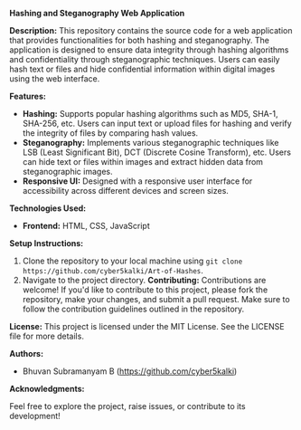 **Hashing and Steganography Web Application**

**Description:**
This repository contains the source code for a web application that provides functionalities for both hashing and steganography. The application is designed to ensure data integrity through hashing algorithms and confidentiality through steganographic techniques. Users can easily hash text or files and hide confidential information within digital images using the web interface.

**Features:**
- **Hashing:** Supports popular hashing algorithms such as MD5, SHA-1, SHA-256, etc. Users can input text or upload files for hashing and verify the integrity of files by comparing hash values.
- **Steganography:** Implements various steganographic techniques like LSB (Least Significant Bit), DCT (Discrete Cosine Transform), etc. Users can hide text or files within images and extract hidden data from steganographic images.
- **Responsive UI:** Designed with a responsive user interface for accessibility across different devices and screen sizes.

**Technologies Used:**
- **Frontend:** HTML, CSS, JavaScript

**Setup Instructions:**
1. Clone the repository to your local machine using `git clone https://github.com/cyber5kalki/Art-of-Hashes`.
2. Navigate to the project directory.
**Contributing:**
Contributions are welcome! If you'd like to contribute to this project, please fork the repository, make your changes, and submit a pull request. Make sure to follow the contribution guidelines outlined in the repository.

**License:**
This project is licensed under the MIT License. See the LICENSE file for more details.

**Authors:**
- Bhuvan Subramanyam B (https://github.com/cyber5kalki)

**Acknowledgments:**

Feel free to explore the project, raise issues, or contribute to its development!
